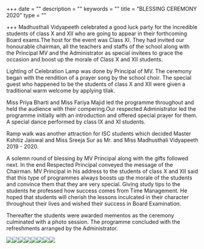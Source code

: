 +++
date = ""
description = ""
keywords = ""
title = "BLESSING CEREMONY 2020"
type = ""

+++
Madhusthali Vidyapeeth celebrated a good luck party for the incredible students of class X and XII who are going to appear in their forthcoming Board exams.The host for the event was Class XI. They had invited our honourable chairman, all the teachers and staffs of the school along with the Principal MV and the Administrator as special invitees to grace the occasion and boost up the morale of Class X and XII students. 

Lighting of Celebration Lamp was done by Principal of MV. The ceremony began with the rendition of a prayer song by the school choir. The special guest who happened to be the students of class X and XII were given a traditional warm welcome by applying tilak.

Miss Priya Bharti and Miss Fariya Majid led the programme throughout and held the audience with their compering.Our respected Administrator led the programme initially with an introduction and offered special prayer for them. A special dance performed by class IX and XI students.

Ramp walk was another attraction for ISC students which decided Master Kshitiz Jaiswal and Miss Sreeja Sur as Mr. and Miss Madhusthali Vidyapeeth 2019 - 2020.

A solemn round of blessing by MV Principal along with the gifts followed next. In the end Respected Principal conveyed the message of the Chairman. MV Principal in his address to the students of class X and XII said that this type of programmes always boosts up the morale of the students and convince them that they are very special. Giving study tips to the students he professed how success comes from Time Management. He hoped that students will cherish the lessons inculcated in their character throughout their lives and wished their success in Board Examination.

Thereafter the students were awarded mementos as the ceremony culminated with a photo session. The programme concluded with the refreshments arranged by the Administrator.

![](/uploads/2020/02/27/IMG-20200201-WA0031.jpg)![](/uploads/2020/02/27/IMG-20200201-WA0032.jpg)![](/uploads/2020/02/27/IMG-20200202-WA0027.jpg)![](/uploads/2020/02/27/IMG-20200202-WA0030.jpg)![](/uploads/2020/02/27/IMG-20200202-WA0007.jpg)![](/uploads/2020/02/27/IMG-20200201-WA0028.jpg)![](/uploads/2020/02/27/IMG-20200202-WA0025.jpg)![](/uploads/2020/02/27/IMG-20200202-WA0054-1.jpg)